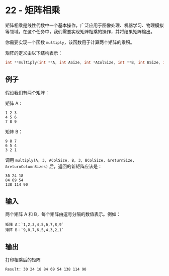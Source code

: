 # 22 - 矩阵相乘

矩阵相乘是线性代数中一个基本操作，广泛应用于图像处理、机器学习、物理模拟等领域。在这个任务中，我们需要实现矩阵相乘的操作，并将结果矩阵输出。

你需要实现一个函数 `multiply`，该函数用于计算两个矩阵的乘积。

矩阵的定义由以下结构表示：

```c
int **multiply(int **A, int ASize, int *AColSize, int **B, int BSize, int *BColSize, int *returnSize, int **returnColumnSizes);
```

## 例子

假设我们有两个矩阵：

矩阵 A：
```
1 2 3
4 5 6
7 8 9
```

矩阵 B：
```
9 8 7
6 5 4
3 2 1
```

调用 `multiply(A, 3, AColSize, B, 3, BColSize, &returnSize, &returnColumnSizes)` 后，返回的新矩阵应该是：

```
30 24 18
84 69 54
138 114 90
```

## 输入

两个矩阵 A 和 B，每个矩阵由逗号分隔的数值表示。例如：
```
矩阵 A：`1,2,3,4,5,6,7,8,9`
矩阵 B：`9,8,7,6,5,4,3,2,1`
```

## 输出

打印相乘后的矩阵

`Result:
30 24 18
84 69 54
138 114 90`
```
